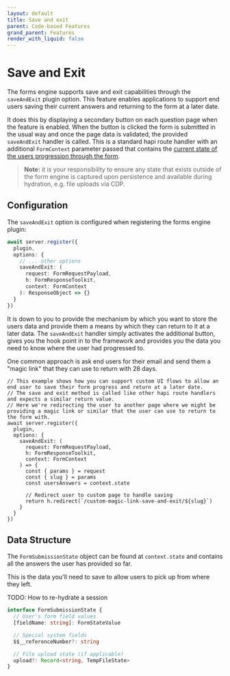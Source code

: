 ```yaml
---
layout: default
title: Save and exit
parent: Code-based Features
grand_parent: Features
render_with_liquid: false
---
```


# Save and Exit

The forms engine supports save and exit capabilities through the `saveAndExit` plugin option. This feature enables applications to support end users saving their current answers and returning to the form at a later date.

It does this by displaying a secondary button on each question page when the feature is enabled. When the button is clicked the form is submitted in the usual way and once the page data is validated, the provided `saveAndExit` handler is called. This is a standard hapi route handler with an additional `FormContext` parameter passed that contains the [current state of the users progression through the form](../../REQUEST_LIFECYCLE.md).

> **Note:** it is your responsibility to ensure any state that exists outside of the form engine is captured upon persistence and available during hydration, e.g. file uploads via CDP.

## Configuration

The `saveAndExit` option is configured when registering the forms engine plugin:

```ts
await server.register({
  plugin,
  options: {
    // ... other options
    saveAndExit: (
      request: FormRequestPayload,
      h: FormResponseToolkit,
      context: FormContext
    ): ResponseObject => {}
  }
})
```

It is down to you to provide the mechanism by which you want to store the users data and provide them a means by which they can return to it at a later data. The `saveAndExit` handler simply activates the additional button, gives you the hook point in to the framework and provides you the data you need to know where the user had progressed to.

One common approach is ask end users for their email and send them a "magic link" that they can use to return with 28 days.

```
// This example shows how you can support custom UI flows to allow an end user to save their form progress and return at a later date.
// The save and exit method is called like other hapi route handlers and expects a similar return value.
// Here we're redirecting the user to another page where we might be providing a magic link or similar that the user can use to return to the form with.
await server.register({
  plugin,
  options: {
    saveAndExit: (
      request: FormRequestPayload,
      h: FormResponseToolkit,
      context: FormContext
    ) => {
      const { params } = request
      const { slug } = params
      const usersAnswers = context.state

      // Redirect user to custom page to handle saving
      return h.redirect(`/custom-magic-link-save-and-exit/${slug}`)
    }
  }
})
```

## Data Structure

The `FormSubmissionState` object can be found at `context.state` and contains all the answers the user has provided so far.

This is the data you'll need to save to allow users to pick up from where they left.

TODO: How to re-hydrate a session

```typescript
interface FormSubmissionState {
  // User's form field values
  [fieldName: string]: FormStateValue

  // Special system fields
  $$__referenceNumber?: string

  // File upload state (if applicable)
  upload?: Record<string, TempFileState>
}
```
